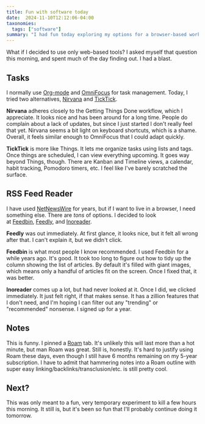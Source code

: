 ```yaml
---
title: Fun with software today
date:  2024-11-10T12:12:06-04:00
taxonomies:
  tags: ["software"]
summary: "I had fun today exploring my options for a browser-based workflow."
---
```


What if I decided to use only web-based tools? I asked myself that question this morning, and spent much of the day finding out. I had a blast.

## Tasks

I normally use [Org-mode](https://orgmode.org/) and [OmniFocus](https://www.omnigroup.com/omnifocus) for task management. Today, I tried two alternatives, [Nirvana](http://nirvanahq.com/) and [TickTick](http://ticktick.com/). 

**Nirvana** adheres closely to the Getting Things Done workflow, which I appreciate. It looks nice and has been around for a long time. People do complain about a lack of updates, but since I just started I don't really feel that yet. Nirvana seems a bit light on keyboard shortcuts, which is a shame. Overall, it feels similar enough to OmniFocus that I could adapt quickly.

**TickTick** is more like Things. It lets me organize tasks using lists and tags. Once things are scheduled, I can view everything upcoming. It goes way beyond Things, though. There are Kanban and Timeline views, a calendar, habit tracking, Pomodoro timers, etc. I feel like I've barely scratched the surface.

## RSS Feed Reader

I have used [NetNewsWire](https://netnewswire.com/) for years, but if I want to live in a browser, I need something else. There are _tons_ of options. I decided to look at [Feedbin](http://feedbin.com/), [Feedly](http://feedly.com/), and [Inoreader](http://inoreader.com/).

**Feedly** was out immediately. At first glance, it looks nice, but it felt all wrong after that. I can't explain it, but we didn't click.

**Feedbin** is what most people I know recommended. I used Feedbin for a while years ago. It's good. It took too long to figure out how to tidy up the column showing the list of articles. By default it's filled with giant images, which means only a handful of articles fit on the screen. Once I fixed that, it was better.

**Inoreader** comes up a lot, but had never looked at it. Once I did, we clicked immediately. It just felt right, if that makes sense. It has a zillion features that I don't need, and I'm hoping I can filter out any "trending" or "recommended" nonsense. I signed up for a year.

## Notes

This is funny. I pinned a [Roam](https://roamresearch.com/) tab. It's unlikely this will last more than a hot minute, but man Roam was great. Still is, honestly. It's hard to justify using Roam these days, even though I still have 6 months remaining on my 5-year subscription. I have to admit that hammering notes into a Roam outline with super easy linking/backlinks/transclusion/etc. is still pretty cool.

## Next?

This was only meant to a fun, very temporary experiment to kill a few hours this morning. It still is, but it's been so fun that I'll probably continue doing it tomorrow.